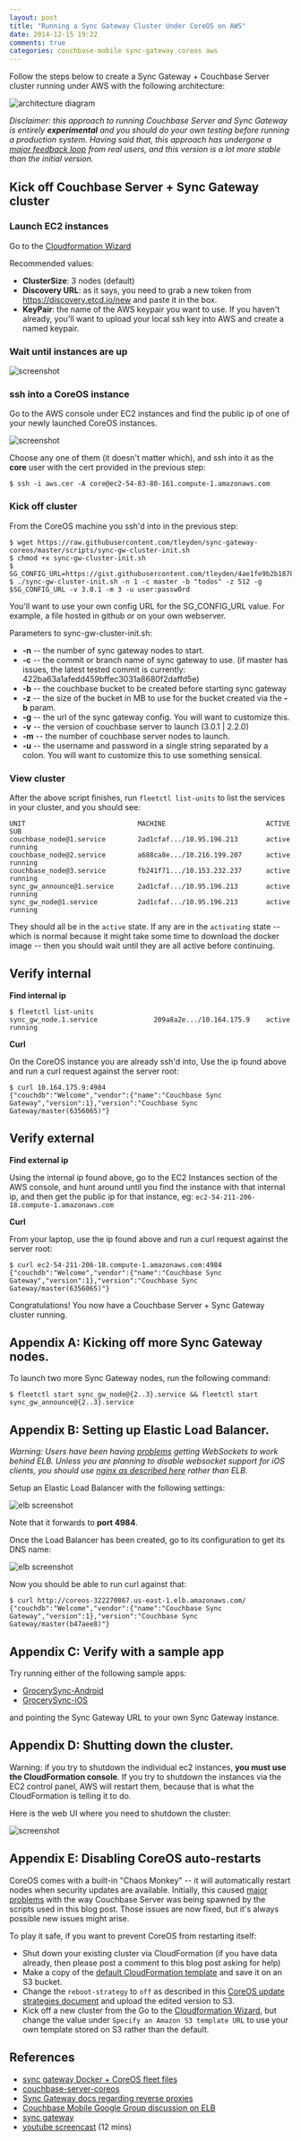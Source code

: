 ```yaml
---
layout: post
title: "Running a Sync Gateway Cluster Under CoreOS on AWS"
date: 2014-12-15 19:22
comments: true
categories: couchbase-mobile sync-gateway coreos aws
---
```


Follow the steps below to create a Sync Gateway + Couchbase Server cluster running under AWS with the following architecture:

![architecture diagram](http://tleyden-misc.s3.amazonaws.com/blog_images/sync-gw-coreos-onion.png)

*Disclaimer: this approach to running Couchbase Server and Sync Gateway is entirely **experimental** and you should do your own testing before running a production system.  Having said that, this approach has undergone a [major feedback loop](https://github.com/couchbaselabs/couchbase-server-docker/issues/2) from real users, and this version is a lot more stable than the initial version.*

## Kick off Couchbase Server + Sync Gateway cluster

### Launch EC2 instances

Go to the [Cloudformation Wizard](https://console.aws.amazon.com/cloudformation/home?region=us-east-1#cstack=sn%7ECouchbase-CoreOS%7Cturl%7Ehttp://tleyden-misc.s3.amazonaws.com/couchbase-coreos/sync_gateway.template) 

Recommended values:

* **ClusterSize**: 3 nodes (default)
* **Discovery URL**:  as it says, you need to grab a new token from https://discovery.etcd.io/new and paste it in the box.
* **KeyPair**: the name of the AWS keypair you want to use.  If you haven't already, you'll want to upload your local ssh key into AWS and create a named keypair.

### Wait until instances are up

![screenshot](http://tleyden-misc.s3.amazonaws.com/blog_images/cloud-formation-create-complete.png)

### ssh into a CoreOS instance

Go to the AWS console under EC2 instances and find the public ip of one of your newly launched CoreOS instances.

![screenshot](http://tleyden-misc.s3.amazonaws.com/blog_images/ec2-instances-coreos.png)  

Choose any one of them (it doesn't matter which), and ssh into it as the **core** user with the cert provided in the previous step:

```
$ ssh -i aws.cer -A core@ec2-54-83-80-161.compute-1.amazonaws.com
```

### Kick off cluster

From the CoreOS machine you ssh'd into in the previous step:

```
$ wget https://raw.githubusercontent.com/tleyden/sync-gateway-coreos/master/scripts/sync-gw-cluster-init.sh
$ chmod +x sync-gw-cluster-init.sh
$ SG_CONFIG_URL=https://gist.githubusercontent.com/tleyden/4ae1fe9b2b18783708cd/raw/fe4fb7f8637c1bf813c70e957bac35fa5ad28d01/sync_gw_config.json
$ ./sync-gw-cluster-init.sh -n 1 -c master -b "todos" -z 512 -g $SG_CONFIG_URL -v 3.0.1 -m 3 -u user:passw0rd
```

You'll want to use your own config URL for the SG_CONFIG_URL value.  For example, a file hosted in github or on your own webserver.  

Parameters to sync-gw-cluster-init.sh:

* **-n** -- the number of sync gateway nodes to start.
* **-c** -- the commit or branch name of sync gateway to use.  (if master has issues, the latest tested commit is currently: 422ba63a1afedd459bffec3031a8680f2daffd5e)
* **-b** -- the couchbase bucket to be created before starting sync gateway
* **-z** -- the size of the bucket in MB to use for the bucket created via the **-b** param.
* **-g** -- the url of the sync gateway config.  You will want to customize this.
* **-v** -- the version of couchbase server to launch (3.0.1 | 2.2.0)
* **-m** -- the number of couchbase server nodes to launch.
* **-u** -- the username and password in a single string separated by a colon.  You will want to customize this to use something sensical.

### View cluster

After the above script finishes, run `fleetctl list-units` to list the services in your cluster, and you should see:

```
UNIT                            MACHINE                         ACTIVE  SUB
couchbase_node@1.service        2ad1cfaf.../10.95.196.213       active  running
couchbase_node@2.service        a688ca8e.../10.216.199.207      active  running
couchbase_node@3.service        fb241f71.../10.153.232.237      active  running
sync_gw_announce@1.service      2ad1cfaf.../10.95.196.213       active  running
sync_gw_node@1.service          2ad1cfaf.../10.95.196.213       active  running
```

They should all be in the `active` state.  If any are in the `activating` state -- which is normal because it might take some time to download the docker image -- then you should wait until they are all active before continuing.

## Verify internal

**Find internal ip**

```
$ fleetctl list-units
sync_gw_node.1.service				209a8a2e.../10.164.175.9	active	running
```

**Curl**

On the CoreOS instance you are already ssh'd into, Use the ip found above and run a curl request against the server root:

```
$ curl 10.164.175.9:4984
{"couchdb":"Welcome","vendor":{"name":"Couchbase Sync Gateway","version":1},"version":"Couchbase Sync Gateway/master(6356065)"}
```

## Verify external

**Find external ip**

Using the internal ip found above, go to the EC2 Instances section of the AWS console, and hunt around until you find the instance with that internal ip, and then get the public ip for that instance, eg: `ec2-54-211-206-18.compute-1.amazonaws.com`

**Curl**

From your laptop, use the ip found above and run a curl request against the server root:

```
$ curl ec2-54-211-206-18.compute-1.amazonaws.com:4984
{"couchdb":"Welcome","vendor":{"name":"Couchbase Sync Gateway","version":1},"version":"Couchbase Sync Gateway/master(6356065)"}
```

Congratulations!  You now have a Couchbase Server + Sync Gateway cluster running.

## Appendix A: Kicking off more Sync Gateway nodes.

To launch two more Sync Gateway nodes, run the following command:

```
$ fleetctl start sync_gw_node@{2..3}.service && fleetctl start sync_gw_announce@{2..3}.service
```

## Appendix B: Setting up Elastic Load Balancer.

*Warning: Users have been having [problems](https://groups.google.com/d/msg/mobile-couchbase/jJMqnoauMWQ/FHND_WqtYaMJ) getting WebSockets to work behind ELB.  Unless you are planning to disable websocket support for iOS clients, you should use [nginx as described here](http://developer.couchbase.com/mobile/develop/guides/sync-gateway/nginx/index.html) rather than ELB.*

Setup an Elastic Load Balancer with the following settings:

![elb screenshot](http://tleyden-misc.s3.amazonaws.com/blog_images/sync_gateway_coreos_elb.png)

Note that it forwards to **port 4984**.

Once the Load Balancer has been created, go to its configuration to get its DNS name:

![elb screenshot](http://tleyden-misc.s3.amazonaws.com/blog_images/sync_gateway_coreos_elb2.png)

Now you should be able to run curl against that:

```
$ curl http://coreos-322270867.us-east-1.elb.amazonaws.com/
{"couchdb":"Welcome","vendor":{"name":"Couchbase Sync Gateway","version":1},"version":"Couchbase Sync Gateway/master(b47aee8)"}
```

## Appendix C: Verify with a sample app

Try running either of the following sample apps:

* [GrocerySync-Android](https://github.com/couchbaselabs/GrocerySync-Android) 
* [GrocerySync-iOS](https://github.com/couchbaselabs/Grocery-Sync-iOS) 

and pointing the Sync Gateway URL to your own Sync Gateway instance.  

## Appendix D: Shutting down the cluster.

Warning: if you try to shutdown the individual ec2 instances, **you must use the CloudFormation console**.  If you try to shutdown the instances via the EC2 control panel, AWS will restart them, because that is what the CloudFormation is telling it to do.

Here is the web UI where you need to shutdown the cluster:

![screenshot](http://tleyden-misc.s3.amazonaws.com/blog_images/shutdown_cluster.png)

## Appendix E: Disabling CoreOS auto-restarts

CoreOS comes with a built-in "Chaos Monkey" -- it will automatically restart nodes when security updates are available.  Initially, this caused [major problems](https://github.com/couchbaselabs/couchbase-server-docker/issues/2) with the way Couchbase Server was being spawned by the scripts used in this blog post.  Those issues are now fixed, but it's always possible new issues might arise.

To play it safe, if you want to prevent CoreOS from restarting itself:

* Shut down your existing cluster via CloudFormation (if you have data already, then please post a comment to this blog post asking for help)
* Make a copy of the [default CloudFormation template](http://tleyden-misc.s3.amazonaws.com/couchbase-coreos/sync_gateway.template) and save it on an S3 bucket.
* Change the `reboot-strategy` to `off` as described in this [CoreOS update strategies document](https://coreos.com/docs/cluster-management/setup/update-strategies/) and upload the edited version to S3.
* Kick off a new cluster from the Go to the [Cloudformation Wizard](https://console.aws.amazon.com/cloudformation/home?region=us-east-1#cstack=sn%7ECouchbase-CoreOS%7Cturl%7Ehttp://tleyden-misc.s3.amazonaws.com/couchbase-coreos/sync_gateway.template), but change the value under `Specify an Amazon S3 template URL` to use your own template stored on S3 rather than the default.

## References

* [sync gateway Docker + CoreOS fleet files](https://github.com/tleyden/sync-gateway-coreos)
* [couchbase-server-coreos](https://github.com/tleyden/couchbase-server-coreos)
* [Sync Gateway docs regarding reverse proxies](http://developer.couchbase.com/mobile/develop/guides/sync-gateway/nginx/index.html)
* [Couchbase Mobile Google Group discussion on ELB](https://groups.google.com/forum/?utm_medium=email&utm_source=footer#!msg/mobile-couchbase/pXKQIAiCaW8/s9W_gSfRL50J)
* [sync gateway](https://github.com/couchbase/sync_gateway)
* [youtube screencast](https://www.youtube.com/watch?v=7-7jsLzHsWU) (12 mins)